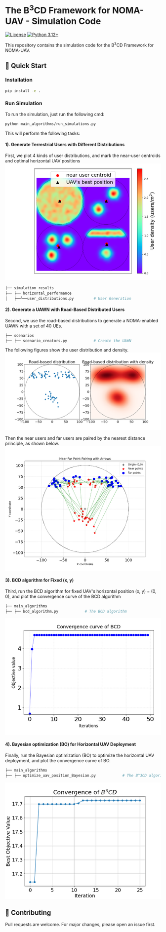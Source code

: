 # The B<sup>3</sup>CD Framework for NOMA-UAV - Simulation Code

[![License](https://img.shields.io/badge/license-MIT-blue.svg)](LICENSE)
[![Python 3.12+](https://img.shields.io/badge/python-3.12%2B-blue)](https://www.python.org/)

This repository contains the simulation code for the B<sup>3</sup>CD Framework for NOMA-UAV.



## 🚀 Quick Start
### Installation
```bash
pip install -e .
```

### Run Simulation

To run the simulation, just run the following cmd:
```bash
python main_algorithms/run_simulations.py
```
This will perform the following tasks:
#### 1). Generate Terrestrial Users with Different Distributions
First, we plot 4 kinds of user distributions, and mark the near-user centroids and optimal horizontal UAV positions
![User Distributions](simulation_results/distribution.png)

```bash
├── simulation_results
├── ├── horizontal_performance
│   ├──└──user_distributions.py         # User Generation
```

#### 2). Generate a UAWN with Road-Based Distributed Users

Second, we use the road-based distributions to generate a NOMA-enabled UAWN with a set of 40 UEs.

```bash
├── scenarios
├── ├── scenario_creators.py            # Create the UAWN
```

The following figures show the user distribution and density.
![User PDE](simulation_results/UE_road_pde.png)

Then the near users and far users are paired by the nearest distance principle, as shown below.
![User Pair](simulation_results/UE_road_pairing.png)


#### 3). BCD algorithm for Fixed (x, y)
Third, run the BCD algorithm for fixed UAV's horizontal position (x, y) = (0, 0), and plot the convergence curve of
the BCD algorithm



```bash
├── main_algorithms
├── ├── bcd_algorithm.py            # The BCD algorithm
```

![BCD Convergence](simulation_results/BCD_convergence_curve.png)

#### 4). Bayesian optimization (BO) for Horizontal UAV Deployment
Finally, run the Bayesian optimization (BO) to optimize the horizontal UAV deployment, and plot the convergence curve
of BO.

```bash
├── main_algorithms
├── ├── optimize_uav_position_Bayesian.py            # The B^3CD algorithm
```
![B3CD Convergence](simulation_results/B3CD_convergence_curve.png)
## 🤝 Contributing
Pull requests are welcome. For major changes, please open an issue first.

